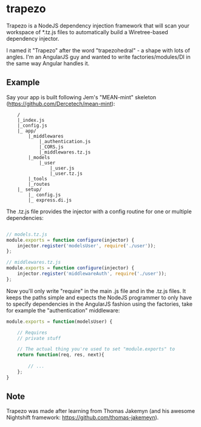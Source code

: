 # trapezo
Trapezo is a NodeJS dependency injection framework that will scan your workspace of *.tz.js files to automatically build a Wiretree-based dependency injector.

I named it "Trapezo" after the word "trapezohedral" - a shape with lots of angles. I'm an AngularJS guy and wanted to write factories/modules/DI in the same way Angular handles it.

## Example
Say your app is built following Jem's "MEAN-mint" skeleton (https://github.com/Dercetech/mean-mint):
```
    /
    |_index.js  
    |_config.js
    |_ app/              
        |_middlewares
            |_authentication.js
            |_CORS.js
            |_middlewares.tz.js
        |_models
            |_user
                |_user.js
                |_user.tz.js
        |_tools
        |_routes
    |_ setup/              
        |_ config.js
        |_ express.di.js     
```

The .tz.js file provides the injector with a config routine for one or multiple dependencies:

```javascript

// models.tz.js
module.exports = function configure(injector) {
    injector.register('modelsUser', require('./user'));
};

// middlewares.tz.js
module.exports = function configure(injector) {
    injector.register('middlewareAuth', require('./user'));
};
```

Now you'll only write "require" in the main .js file and in the .tz.js files. It keeps the paths simple and expects the NodeJS programmer to only have to specify dependencies in the AngularJS fashion using the factories, take for example the "authentication" middleware:

```javascript
module.exports = function(modelsUser) {

    // Requires
    // private stuff

    // The actual thing you're used to set "module.exports" to
    return function(req, res, next){
    
        // ...
    };
}
```

## Note
Trapezo was made after learning from Thomas Jakemyn (and his awesome Nightshift framework: https://github.com/thomas-jakemeyn).
